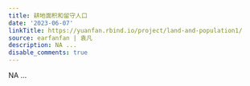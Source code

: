 ```yaml
---
title: 耕地面积和留守人口
date: '2023-06-07'
linkTitle: https://yuanfan.rbind.io/project/land-and-population1/
source: earfanfan | 袁凡
description: NA ...
disable_comments: true
---
```

NA ...
